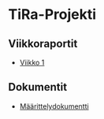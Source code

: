 # TiRa-Projekti

## Viikkoraportit

- [Viikko 1](Viikkoraportit/Viikkoraportti_1.md)

## Dokumentit

- [Määrittelydokumentti](Dokumentit/maarittelydokumentti.md)